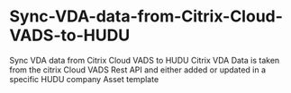 # Sync-VDA-data-from-Citrix-Cloud-VADS-to-HUDU
Sync VDA data from Citrix Cloud VADS to HUDU Citrix VDA Data is taken from the citrix Cloud VADS Rest API and either added or updated in a specific HUDU company Asset template
